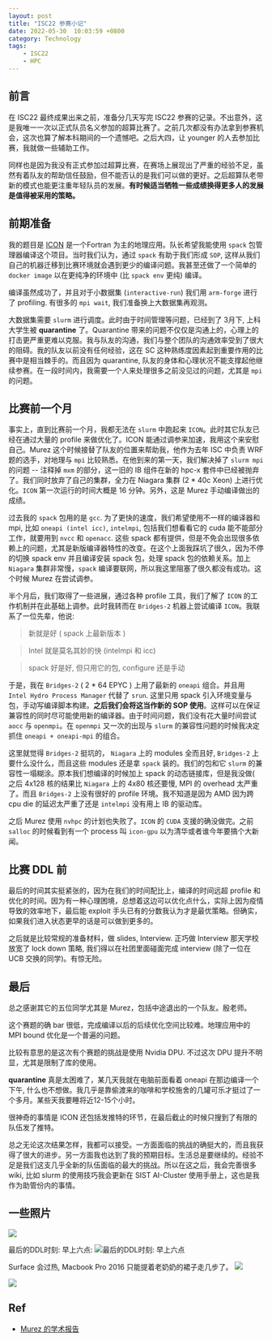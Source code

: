 ```yaml
---
layout: post
title: "ISC22 参赛小记"
date: 2022-05-30  10:03:59 +0800
category: Technology
tags: 
    - ISC22
    - HPC 
---
```


## 前言
在 ISC22 最终成果出来之前，准备分几天写完 ISC22 参赛的记录。不出意外，这是我唯一一次以正式队员名义参加的超算比赛了。之前几次都没有办法拿到参赛机会，这次也算了解本科期间的一个遗憾吧。之后大四，让 younger 的人去参加比赛，我就做一些辅助工作。

同样也是因为我没有正式参加过超算比赛，在赛场上展现出了严重的经验不足，虽然有着队友的帮助信任鼓励，但不能否认的是我们可以做的更好。之后超算队老带新的模式也能更注重年轻队员的发展。**有时候适当牺牲一些成绩换得更多人的发展是值得被采用的策略。**

## 前期准备
我的题目是 [ICON](https://hpcadvisorycouncil.atlassian.net/wiki/spaces/HPCWORKS/pages/2792161313/Getting+started+with+ICON+for+ISC22+SCC) 是一个Fortran 为主的地理应用。队长希望我能使用 `spack` 包管理器编译这个项目。当时我们认为，通过 `spack` 有助于我们形成 `SOP`, 这样从我们自己的机器迁移到比赛环境就会遇到更少的编译问题。我甚至还做了一个简单的 `docker image` 以在更纯净的环境中 (比 `spack env` 更纯) 编译。

编译虽然成功了，并且对于小数据集 (`interactive-run`) 我们用 `arm-forge` 进行了 profiling. 有很多的 `mpi wait`, 我们准备换上大数据集再观测。

大数据集需要 `slurm` 进行调度。此时由于时间管理等问题，已经到了 3月下, 上科大学生被 **quarantine** 了。Quarantine 带来的问题不仅仅是沟通上的，心理上的打击更严重更难以克服。我与队友的沟通，我们与整个团队的沟通效率受到了很大的阻碍。我的队友以前没有任何经验，这在 SC 这种熟练度因素起到重要作用的比赛中是相当棘手的。而且因为 quarantine, 队友的身体和心理状况不能支撑起他继续参赛。在一段时间内，我需要一个人来处理很多之前没见过的问题，尤其是 `mpi` 的问题。

## 比赛前一个月
事实上，直到比赛前一个月，我都无法在 `slurm` 中跑起来 `ICON`。此时其它队友已经在通过大量的 profile 来做优化了。ICON 能通过调参来加速，我用这个来安慰自己。Murez 这个时候接替了队友的位置来帮助我，他作为去年 ISC 中负责 WRF 题的选手，对地理与 `mpi` 比较熟悉。在他到来的第一天，我们解决掉了 `slurm mpi` 的问题 -- 注释掉 `mxm` 的部分，这一旧的 IB 组件在新的 hpc-x 套件中已经被抛弃了。我们同时放弃了自己的集群，全力在 Niagara 集群 (2 * 40c Xeon) 上进行优化。`ICON` 第一次运行的时间大概是 16 分钟。另外，这是 Murez 手动编译做出的成绩。

过去我的 `spack` 包用的是 `gcc`. 为了更快的速度，我们希望使用不一样的编译器和 mpi, 比如 `oneapi (intel icc)`, `intelmpi`, 包括我们想看看它的 cuda 能不能部分工作，就要用到 `nvcc` 和 `openacc`. 这些 spack 都有提供，但是不免会出现很多依赖上的问题，尤其是新版编译器特性的改变。在这个上面我踩坑了很久，因为不停的切换 spack env 并且编译安装 spack 包，处理 spack 包的依赖关系。加上 `Niagara` 集群非常慢，`spack` 编译要联网，所以我这里阻塞了很久都没有成功。这个时候 Murez 在尝试调参。

半个月后，我们取得了一些进展，通过各种 profile 工具，我们了解了 `ICON` 的工作机制并在此基础上调参。此时我转而在 `Bridges-2` 机器上尝试编译 `ICON`。我联系了一位先辈，他说:

> 新就是好 ( spack 上最新版本 )

> Intel 就是莫名其妙的快 (intelmpi 和 icc)

> spack 好是好, 但只用它的包, configure 还是手动

于是，我在 `Bridges-2` ( 2 * 64 EPYC ) 上用了最新的 `oneapi` 组合。并且用 `Intel Hydro Process Manager` 代替了 `srun`. 这里只用 spack 引入环境变量与包，手动写编译脚本构建。**之后我们会将这当作新的 SOP 使用**。这样可以在保证兼容性的同时尽可能使用新的编译器。由于时间问题，我们没有花大量时间尝试 `aocc` 与 `openmpi`。在 `openmpi` 又一次的出现与 `slurm` 的兼容性问题的时候我决定抓住 `oneapi + oneapi-mpi` 的组合。

这里就觉得 `Bridges-2` 挺坑的， `Niagara` 上的 modules 全而且好, `Bridges-2` 上要什么没什么，而且这些 modules 还是拿 `spack` 装的。我们的包和它 `slurm` 的兼容性一塌糊涂。原本我们想编译的时候加上 spack 的动态链接库，但是我没做(   之后 4x128 核的结果比 `Niagara` 上的 4x80 核还要慢, MPI 的 overhead 太严重了。而且 `Bridges-2` 上没有很好的 profile 环境。我不知道是因为 AMD 因为跨 cpu die 的延迟太严重了还是 `intelmpi` 没有用上 IB 的驱动库。

之后 Murez 使用 `nvhpc` 的计划也失败了。`ICON` 的 `CUDA` 支援的确没做完。之前 `salloc` 的时候看到有一个 process 叫 `icon-gpu` 以为清华或者谁今年要搞个大新闻。



## 比赛 DDL 前

最后的时间其实挺紧张的，因为在我们的时间配比上，编译的时间远超 profile 和优化的时间。因为有一种心理困境，总想着这边可以优化点什么，实际上因为疫情导致的效率地下，最后能 exploit 手头已有的分数我认为才是最优策略。但确实，如果我们进入状态更早的话是可以做到更多的。

之后就是比较常规的准备材料，做 slides, Interview. 正巧做 Interview 那天学校放宽了 lock down 策略, 我们得以在社团里面碰面完成 interview (除了一位在 UCB 交换的同学)。有惊无险。


## 最后

总之感谢其它的五位同学尤其是 Murez，包括中途退出的一个队友。殷老师。

这个赛题的确 bar 很低，完成编译以后的后续优化空间比较难。地理应用中的 MPI bound 优化是一个普遍的问题。

比较有意思的是这次有个赛题的挑战是使用 Nvidia DPU. 不过这次 DPU 提升不明显，尤其是限制了库的使用。

**quarantine**  真是太困难了，某几天我就在电脑前面看着 oneapi 在那边编译一个下午, 什么也不想做。我几乎是靠偷渡来的咖啡和学校施舍的几罐可乐才挺过了一个多月。某些天我要睡将近12-15个小时。

很神奇的事情是 ICON 还包括发推特的环节，在最后截止的时候只搜到了有限的队伍发了推特。

总之无论这次结果怎样，我都可以接受。一方面面临的挑战的确挺大的，而且我获得了很大的进步。另一方面我也达到了我的预期目标。生活总是要继续的。经验不足是我们这支几乎全新的队伍面临的最大的挑战。所以在这之后，我会完善很多 wiki, 比如 slurm 的使用技巧我会更新在 SIST AI-Cluster 使用手册上，这也是我作为助管份内的事情。

## 一些照片
![](https://snz04pap002files.storage.live.com/y4mC-qOv58F0zyYkwGrJYfSrFtptBsZuBlZjG7IdRLPpy4o7Pg0VuqoUY2b5HIxL0ywtslWNfE-sV3SS0UzgD7FHULbQBFv9odUQ71vO1TQEBhOHuUL50_WDXYA4UOobIJK_gGo_-7m_kyDQR8QZQVxg9BUKak-PBV8hxLHv7wriCKbjIyhHI9zOSHZc-_12_uw?width=1002&height=1024&cropmode=none)

最后的DDL时刻: 早上六点:
![最后的DDL时刻: 早上六点](https://snz04pap002files.storage.live.com/y4mvpOPnqIVwF0mKEHEJvDZLkUWInikg9wwY_qJIhvXtwZjkTpKVDlrmye0moLzki0USNg-ikVgmUqO6-EJXpX_OCAyAlmuBcKy5uB44iOLd134T2215UsEK35_ftMi7lBdGDIm1uK-WdaYw8nzf7iXuj9g6OBkr_1fwTXSNpGr3cZQ-haZI26JxeJgk-Eu8cap?width=2048&height=1152&cropmode=none)

Surface 会过热, Macbook Pro 2016 只能提着老奶奶的裙子走几步了。 
![](https://snz04pap002files.storage.live.com/y4mwNZIR3vFQ2UDIiw1GBzKWtAImw6B2E3SvCNJjrxjJu5nXDKCuNnZoL0pTXWyJtuXMlpKak-vQW1UqZjvpGrts4krmaTsvOQ8NLndqEL4LwkNpP-rjqmGlP-0_rAMT-sCCaCr3k7yPdi6PUEz0qOoGai5kYgYE0CHr0BFaL4dJ0mwdN5YezziJP_vhPkpysAy?width=660&height=495&cropmode=none)


![](https://snz04pap002files.storage.live.com/y4mYbkv1sWJMOCZeqili39T2NU-fUk27NGDzjCpRJewS4wXGtZFHhGdSUGSvaVSvjse2Lvs3VPCqfEOKvFCqvYJddjX2E_oh6Gr24vY5Px5w-pkiF8R8gYUIyhVHJ62-Z72jUQ7IAXIhSGCbBvvgnDqtb8ldYHRhjBcC7szi7KyUjVXXm7o4xdlVcnNmlJZLjjM?width=1024&height=768&cropmode=none)
## Ref
- [Murez 的学术报告](https://murez.cloud/)